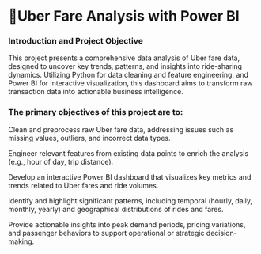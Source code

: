# 🚗Uber Fare Analysis with Power BI


 ### Introduction and Project Objective

This project presents a comprehensive data analysis of Uber fare data, designed to uncover key trends, patterns, and insights into ride-sharing dynamics. Utilizing Python for data cleaning and feature engineering, and Power BI for interactive visualization, this dashboard aims to transform raw transaction data into actionable business intelligence.

 ### The primary objectives of this project are to:
 
  Clean and preprocess raw Uber fare data, addressing issues such as missing values, outliers, and incorrect data types.

  Engineer relevant features from existing data points to enrich the analysis (e.g., hour of day, trip distance).

  Develop an interactive Power BI dashboard that visualizes key metrics and trends related to Uber fares and ride volumes.

  Identify and highlight significant patterns, including temporal (hourly, daily, monthly, yearly) and geographical distributions of rides and fares.

  Provide actionable insights into peak demand periods, pricing variations, and passenger behaviors to support operational or strategic decision-making.

  
